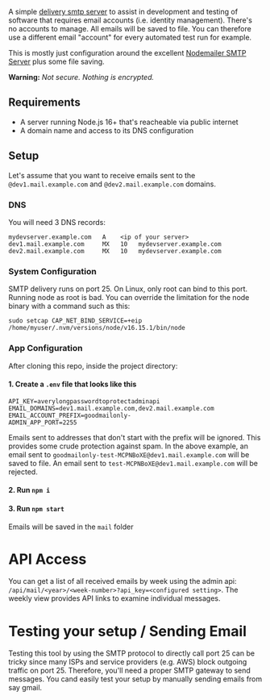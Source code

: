 
A simple [delivery smtp server](https://datatracker.ietf.org/doc/html/rfc5321#section-2.3.10) to assist in development and testing of software that requires email accounts (i.e. identity management). There's no accounts to manage. All emails will be saved to file. You can therefore use a different email "account" for every automated test run for example.

This is mostly just configuration around the excellent [Nodemailer SMTP Server](https://nodemailer.com/extras/smtp-server/) plus some file saving.

**Warning:** *Not secure. Nothing is encrypted.*

## Requirements

- A server running Node.js 16+ that's reacheable via public internet
- A domain name and access to its DNS configuration


## Setup

Let's assume that you want to receive emails sent to the `@dev1.mail.example.com` and  `@dev2.mail.example.com` domains.

### DNS

You will need 3 DNS records:

```
mydevserver.example.com   A    <ip of your server>
dev1.mail.example.com     MX   10   mydevserver.example.com
dev2.mail.example.com     MX   10   mydevserver.example.com 
```

### System Configuration

SMTP delivery runs on port 25. On Linux, only root can bind to this port. Running node as root is bad. You can override the limitation for the node binary with a command such as this:

`sudo setcap CAP_NET_BIND_SERVICE=+eip /home/myuser/.nvm/versions/node/v16.15.1/bin/node`


### App Configuration

After cloning this repo, inside the project directory:

#### 1. Create a `.env` file that looks like this

```
API_KEY=averylongpasswordtoprotectadminapi
EMAIL_DOMAINS=dev1.mail.example.com,dev2.mail.example.com
EMAIL_ACCOUNT_PREFIX=goodmailonly-
ADMIN_APP_PORT=2255
```

Emails sent to addresses that don't start with the prefix will be ignored. This provides some crude protection against spam. In the above example, an email sent to `goodmailonly-test-MCPNBoXE@dev1.mail.example.com` will be saved to file. An email sent to `test-MCPNBoXE@dev1.mail.example.com` will be rejected.


#### 2. Run `npm i`

#### 3. Run `npm start`

Emails will be saved in the `mail` folder

# API Access
You can get a list of all received emails by week using the admin api: `/api/mail/<year>/<week-number>?api_key=<configured setting>`. The weekly view provides API links to examine individual messages.

# Testing your setup / Sending Email
Testing this tool by using the SMTP protocol to directly call port 25 can be tricky since many ISPs and service providers (e.g. AWS) block outgoing traffic on port 25. Therefore, you'll need a proper SMTP gateway to send messages. You cand easily test your setup by manually sending emails from say gmail.
